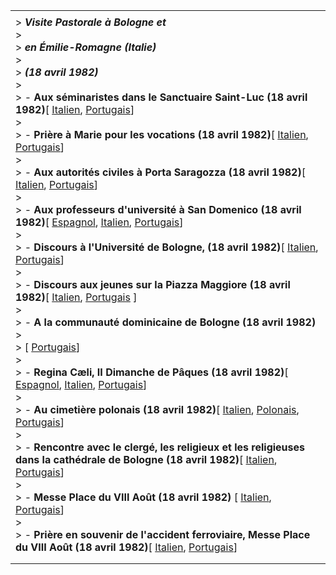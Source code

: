 |     |
| --- |
|  |
| > ***Visite Pastorale à Bologne*** ***et***<br>> <br>> ***en Émilie-Romagne (Italie)***<br>> <br>> ***(18 avril 1982)***<br>> <br>> - **Aux séminaristes dans le Sanctuaire Saint-Luc (18 avril 1982)**[ [Italien](/content/john-paul-ii/it/speeches/1982/april/documents/hf_jp-ii_spe_19820418_seminaristi-bologna.html), [Portugais](/content/john-paul-ii/pt/speeches/1982/april/documents/hf_jp-ii_spe_19820418_seminaristi-bologna.html)]<br>> <br>> - **Prière à Marie pour les vocations (18 avril 1982)**[ [Italien](/content/john-paul-ii/it/prayers/documents/hf_jp-ii_19820418_vocation.html), [Portugais](/content/john-paul-ii/pt/prayers/documents/hf_jp-ii_19820418_vocation.html)]<br>> <br>> - **Aux autorités civiles à Porta Saragozza (18 avril 1982)**[ [Italien](/content/john-paul-ii/it/speeches/1982/april/documents/hf_jp-ii_spe_19820418_autorita-civili.html), [Portugais](/content/john-paul-ii/pt/speeches/1982/april/documents/hf_jp-ii_spe_19820418_autorita-civili.html)]<br>> <br>> - **Aux professeurs d'université à San Domenico (18 avril 1982)**[ [Espagnol](/content/john-paul-ii/es/speeches/1982/april/documents/hf_jp-ii_spe_19820418_docenti-universitari.html), [Italien](/content/john-paul-ii/it/speeches/1982/april/documents/hf_jp-ii_spe_19820418_docenti-universitari.html), [Portugais](/content/john-paul-ii/pt/speeches/1982/april/documents/hf_jp-ii_spe_19820418_docenti-universitari.html)]<br>> <br>> - **Discours à l'Université de Bologne, (18 avril 1982)**[ [Italien](/content/john-paul-ii/it/speeches/1982/april/documents/hf_jp-ii_spe_19820418_archiginnasio.html), [Portugais](/content/john-paul-ii/pt/speeches/1982/april/documents/hf_jp-ii_spe_19820418_archiginnasio.html)]<br>> <br>> - **Discours aux jeunes sur la Piazza Maggiore (18 avril 1982)**[ [Italien](/content/john-paul-ii/it/speeches/1982/april/documents/hf_jp-ii_spe_19820418_giovani-bologna.html), [Portugais](/content/john-paul-ii/pt/speeches/1982/april/documents/hf_jp-ii_spe_19820418_giovani-bologna.html) ]<br>> <br>> - **A la communauté dominicaine de Bologne (18 avril 1982)**<br>>   <br>>    [ [Portugais](/content/john-paul-ii/pt/speeches/1982/april/documents/hf_jp-ii_spe_19820418_domenicani.html)]<br>> <br>> - **Regina Cæli, II Dimanche de Pâques (18 avril 1982)**[ [Espagnol](/content/john-paul-ii/es/angelus/1982/documents/hf_jp-ii_reg_19820418.html), [Italien](/content/john-paul-ii/it/angelus/1982/documents/hf_jp-ii_reg_19820418.html), [Portugais](/content/john-paul-ii/pt/angelus/1982/documents/hf_jp-ii_reg_19820418.html)]<br>> <br>> - **Au cimetière polonais (18 avril 1982)**[ [Italien](/content/john-paul-ii/it/speeches/1982/april/documents/hf_jp-ii_spe_19820418_cimitero-polacco.html), [Polonais](/content/john-paul-ii/pl/speeches/1982/april/documents/hf_jp-ii_spe_19820418_cimitero-polacco.html), [Portugais](/content/john-paul-ii/pt/speeches/1982/april/documents/hf_jp-ii_spe_19820418_cimitero-polacco.html)]<br>> <br>> - **Rencontre avec le clergé, les religieux et les religieuses dans la cathédrale de Bologne (18 avril 1982)**[ [Italien](/content/john-paul-ii/it/speeches/1982/april/documents/hf_jp-ii_spe_19820418_sacerdoti-bologna.html), [Portugais](/content/john-paul-ii/pt/speeches/1982/april/documents/hf_jp-ii_spe_19820418_sacerdoti-bologna.html)]<br>> <br>> - **Messe Place du VIII Août (18 avril 1982)** [ [Italien](/content/john-paul-ii/it/homilies/1982/documents/hf_jp-ii_hom_19820418_bologna.html), [Portugais](/content/john-paul-ii/pt/homilies/1982/documents/hf_jp-ii_hom_19820418_bologna.html)]<br>> <br>> - **Prière en souvenir de l'accident ferroviaire, Messe Place du VIII Août (18 avril 1982)**[ [Italien](/content/john-paul-ii/it/prayers/documents/hf_jp-ii_19820418_vitime-bologna.html), [Portugais](/content/john-paul-ii/pt/prayers/documents/hf_jp-ii_19820418_vitime-bologna.html)] |
|  |
|  |